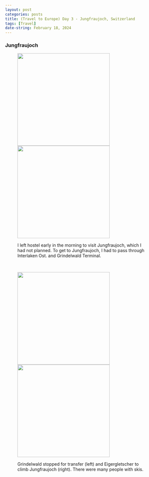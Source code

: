 ```yaml
---
layout: post
categories: posts
title: (Travel to Europe) Day 3 - Jungfraujoch, Switzerland
tags: [Travel]
date-string: February 18, 2024
---
```


### Jungfraujoch
<figure>
	<p>
		<img src="/images/2024-02_Europe/240217_Zurich/IMG_6502.jpeg" width="300">
		<img src="/images/2024-02_Europe/240217_Zurich/IMG_6509.jpeg" width="300">
	</p>
	<figcaption>I left hostel early in the morning to visit Jungfraujoch, which I had not planned. To get to Jungfraujoch, I had to pass through Interlaken Ost. and Grindelwald Terminal.</figcaption>
</figure>
<br>

<figure>
	<p>
		<img src="/images/2024-02_Europe/240217_Zurich/IMG_6545.jpeg" width="300">
		<img src="/images/2024-02_Europe/240217_Zurich/IMG_6566.jpeg" width="300">
	</p>
	<figcaption>Grindelwald stopped for transfer (left) and Eigergletscher to climb Jungfraujoch (right). There were many people with skis.</figcaption>
</figure>
<br>